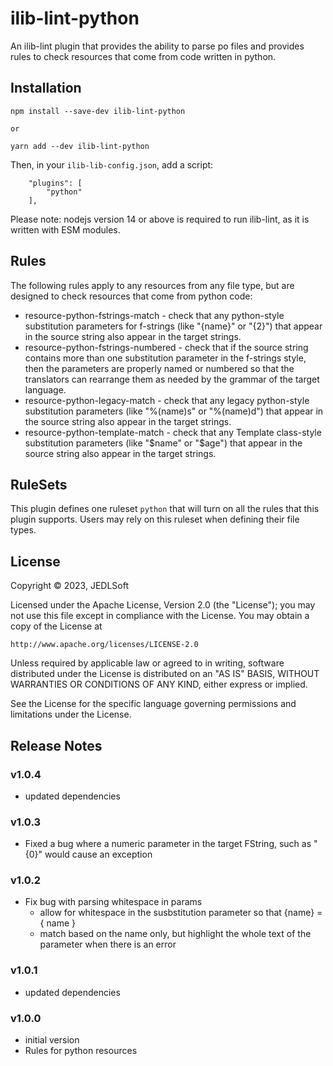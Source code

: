 # ilib-lint-python

An ilib-lint plugin that provides the ability to parse po files and provides
rules to check resources that come from code written in python.


## Installation

```
npm install --save-dev ilib-lint-python

or

yarn add --dev ilib-lint-python
```

Then, in your `ilib-lib-config.json`, add a script:

```
    "plugins": [
        "python"
    ],
```

Please note: nodejs version 14 or above is required to run ilib-lint, as it
is written with ESM modules.

## Rules

The following rules apply to any resources from any file type, but are
designed to check resources that come from python code:

- resource-python-fstrings-match - check that any python-style substitution
  parameters for f-strings (like "{name}" or "{2}") that appear in the source
  string also appear in the target strings.
- resource-python-fstrings-numbered - check that if the source string contains
  more than one substitution parameter in the f-strings style, then the
  parameters are properly named or numbered so that the translators can
  rearrange them as needed by the grammar of the target language.
- resource-python-legacy-match - check that any legacy python-style substitution
  parameters (like "%(name)s" or "%(name)d") that appear in the source string
  also appear in the target strings.
- resource-python-template-match - check that any Template class-style substitution
  parameters (like "$name" or "$age") that appear in the source string
  also appear in the target strings.

## RuleSets

This plugin defines one ruleset `python` that will turn on all the rules
that this plugin supports. Users may rely on this ruleset when defining their
file types.

## License

Copyright © 2023, JEDLSoft

Licensed under the Apache License, Version 2.0 (the "License");
you may not use this file except in compliance with the License.
You may obtain a copy of the License at

    http://www.apache.org/licenses/LICENSE-2.0

Unless required by applicable law or agreed to in writing, software
distributed under the License is distributed on an "AS IS" BASIS,
WITHOUT WARRANTIES OR CONDITIONS OF ANY KIND, either express or implied.

See the License for the specific language governing permissions and
limitations under the License.

## Release Notes

### v1.0.4

- updated dependencies

### v1.0.3

- Fixed a bug where a numeric parameter in the target FString, such as
  "{0}" would cause an exception

### v1.0.2

- Fix bug with parsing whitespace in params
    - allow for whitespace in the susbstitution parameter so that
      {name} = { name }
    - match based on the name only, but highlight the whole text of
      the parameter when there is an error

### v1.0.1

- updated dependencies

### v1.0.0

- initial version
- Rules for python resources
